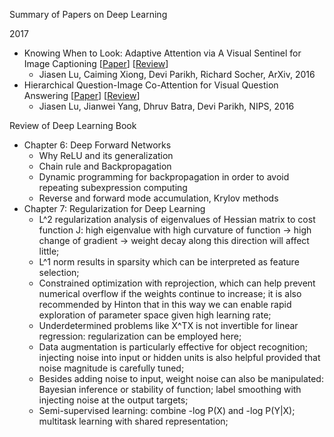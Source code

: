 Summary of Papers on Deep Learning

2017

- Knowing When to Look: Adaptive Attention via A Visual Sentinel for Image Captioning [[Paper](https://arxiv.org/abs/1612.01887)] [[Review](https://github.com/yufengm/Papers/blob/master/reviews/lu2016knowing.md)]
  - Jiasen Lu, Caiming Xiong, Devi Parikh, Richard Socher, ArXiv, 2016
- Hierarchical Question-Image Co-Attention for Visual Question Answering [[Paper](https://arxiv.org/abs/1606.00061)] [[Review](https://github.com/yufengm/Papers/blob/master/reviews/lu2016hierarchical.md)]
  - Jiasen Lu, Jianwei Yang, Dhruv Batra, Devi Parikh, NIPS, 2016

Review of Deep Learning Book

- Chapter 6: Deep Forward Networks
  - Why ReLU and its generalization
  - Chain rule and Backpropagation
  - Dynamic programming for backpropagation in order to avoid repeating subexpression computing
  - Reverse and forward mode accumulation, Krylov methods
- Chapter 7: Regularization for Deep Learning
  - L^2 regularization analysis of eigenvalues of Hessian matrix to cost function J: high eigenvalue with high curvature of function -> high change of gradient -> weight decay along this direction will affect little;
  - L^1 norm results in sparsity which can be interpreted as feature selection;
  - Constrained optimization with reprojection, which can help prevent numerical overflow if the weights continue to increase; it is also recommended by Hinton that in this way we can enable rapid exploration of parameter space given high learning rate;
  - Underdetermined problems like X^TX is not invertible for linear regression: regularization can be employed here;
  - Data augmentation is particularly effective for object recognition; injecting noise into input or hidden units is also helpful provided that noise magnitude is carefully tuned;
  - Besides adding noise to input, weight noise can also be manipulated: Bayesian inference or stability of function; label smoothing with injecting noise at the output targets;
  - Semi-supervised learning: combine -log P(X) and -log P(Y|X); multitask learning with shared representation;
